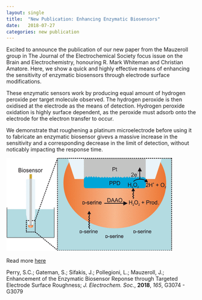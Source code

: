 ```yaml
---
layout: single
title:  "New Publication: Enhancing Enzymatic Biosensors"
date:   2018-07-27
categories: new publication
---
```


Excited to announce the publication of our new paper from the Mauzeroll group in The Journal of the Electrochemical Society focus issue on the Brain and Electrochemistry, honouring R. Mark Whiteman and Christian Amatore. Here, we show a quick and highly effective means of enhancing the sensitivity of enzymatic biosensors through electrode surface modifications.

These enzymatic sensors work by producing equal amount of hydrogen peroxide per target molecule observed. The hydrogen peroxide is then oxidised at the electrode as the means of detection. Hydrogen peroxide oxidation is highly surface dependent, as the peroxide must adsorb onto the electrode for the electron transfer to occur.

We demonstrate that roughening a platinum microelectrode before using it to fabricate an enzymatic biosensor givevs a massive increase in the sensitivity and a corresponding decrease in the limit of detection, without noticably impacting the response time.

![Perry et al, *J. Electrochem. Soc.*, **2018**, *165*, G3074](/images_posts/2018-07-27/biosensor.png)

Read more [here](https://doi.org/10.1149/2.0121812jes)

Perry, S.C.; Gateman, S.; Sifakis, J.; Pollegioni, L.; Mauzeroll, J.; Enhancement of the Enzymatic Biosensor Reponse through Targeted Electrode Surface Roughness; *J. Electrochem. Soc.*, **2018**, *165*, G3074 - G3079